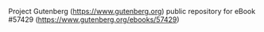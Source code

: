 Project Gutenberg (https://www.gutenberg.org) public repository for
eBook #57429 (https://www.gutenberg.org/ebooks/57429)
